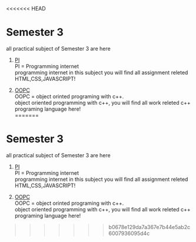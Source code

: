 <<<<<<< HEAD
# Semester 3

all practical subject of Semester 3 are here 

1. [PI]() <br />
PI = Programming internet <br />
programming internet in this subject you will find all assignment releted HTML,CSS,JAVASCRIPT!<br />
  
  
2. [OOPC]()<br />
  OOPC = object orinted programing with c++.<br />
  object oriented programming with c++, you will find all work releted c++ programing language here! <br />
=======
# Semester 3

all practical subject of Semester 3 are here 

1. [PI]() <br />
PI = Programming internet <br />
programming internet in this subject you will find all assignment releted HTML,CSS,JAVASCRIPT!<br />
  
  
2. [OOPC]()<br />
  OOPC = object orinted programing with c++.<br />
  object oriented programming with c++, you will find all work releted c++ programing language here! <br />
>>>>>>> b0678e129da7a367e7b44e5ab2c6007936095d4c
